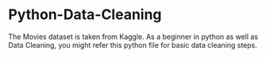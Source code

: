# Python-Data-Cleaning
The Movies dataset is taken from Kaggle.
As a beginner in python as well as Data Cleaning, you might refer this python file for basic data cleaning steps.
